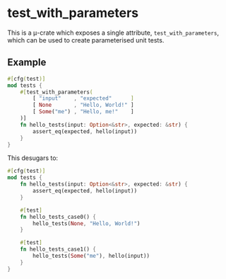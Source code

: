 # test_with_parameters

This is a μ-crate which exposes a single attribute, `test_with_parameters`, which can be used to create parameterised unit tests.

## Example

```rust
#[cfg(test)]
mod tests {
    #[test_with_parameters(
        [ "input"    , "expected"      ]
        [ None       , "Hello, World!" ]
        [ Some("me") , "Hello, me!"    ]
    )]
    fn hello_tests(input: Option<&str>, expected: &str) {
        assert_eq(expected, hello(input))
    }
}
```

This desugars to:

```rust
#[cfg(test)]
mod tests {
    fn hello_tests(input: Option<&str>, expected: &str) {
        assert_eq(expected, hello(input))
    }

    #[test]
    fn hello_tests_case0() {
        hello_tests(None, "Hello, World!")
    }

    #[test]
    fn hello_tests_case1() {
        hello_tests(Some("me"), hello(input))
    }
}
```